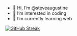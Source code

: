 - 👋 Hi, I’m @steveaugustine
- 👀 I’m interested in coding
- 🌱 I’m currently learning web


<!---
steveaugustine/steveaugustine is a ✨ special ✨ repository because its `README.md` (this file) appears on your GitHub profile.
You can click the Preview link to take a look at your changes.
--->

[![GitHub Streak](https://streak-stats.demolab.com?user=steveaugustine&theme=radical)](https://git.io/streak-stats)
